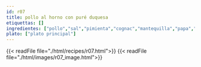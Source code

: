 ```yaml
---
id: r07
title: pollo al horno con puré duquesa
etiquettas: []
ingredientes: ["pollo","sal","pimienta","cognac","mantequilla","papa","agua","nuez moscada","egg","crema de leche","queso"]
plato: ["plato principal"]
---
```


{{< readFile file="./html/recipes/r07.html">}}
{{< readFile file="./html/images/r07_image.html">}}